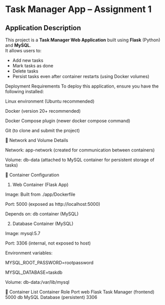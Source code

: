 #  Task Manager App – Assignment 1
##  Application Description
This project is a **Task Manager Web Application** built using **Flask** (Python) and **MySQL**.  
It allows users to:  
- Add new tasks  
- Mark tasks as done  
- Delete tasks  
- Persist tasks even after container restarts (using Docker volumes)  


Deployment Requirements
To deploy this application, ensure you have the following installed:

Linux environment (Ubuntu recommended)

Docker (version 20+ recommended)

Docker Compose plugin (newer docker compose command)

Git (to clone and submit the project)

📌 Network and Volume Details

Network: app-network (created for communication between containers)

Volume: db-data (attached to MySQL container for persistent storage of tasks)

📌 Container Configuration
1. Web Container (Flask App)

Image: Built from ./app/Dockerfile

Port: 5000 (exposed as http://localhost:5000)

Depends on: db container (MySQL)

2. Database Container (MySQL)

Image: mysql:5.7

Port: 3306 (internal, not exposed to host)

Environment variables:

MYSQL_ROOT_PASSWORD=rootpassword

MYSQL_DATABASE=taskdb

Volume: db-data:/var/lib/mysql

📌 Container List
Container	Role	Port
web	Flask Task Manager (frontend)	5000
db	MySQL Database (persistent)	3306




